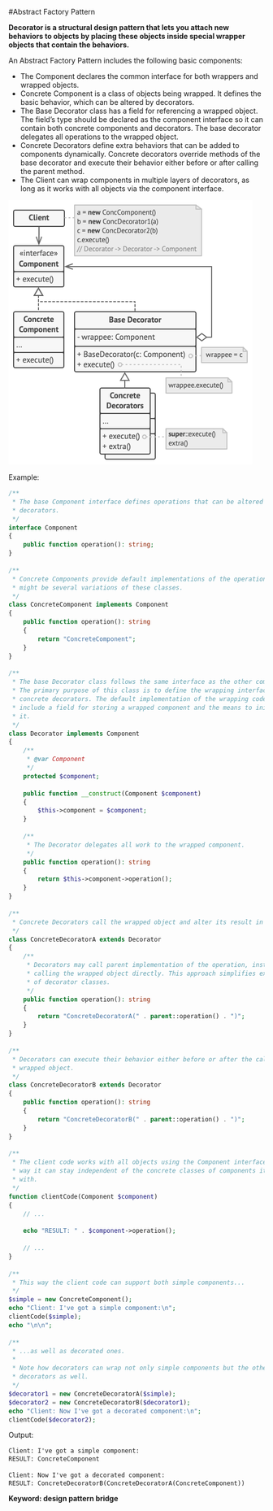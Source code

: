 #Abstract Factory Pattern

**Decorator is a structural design pattern that lets you attach new behaviors to objects by placing these objects inside special wrapper objects that contain the behaviors.**

An Abstract Factory Pattern includes the following basic components:

- The Component declares the common interface for both wrappers and wrapped objects.
- Concrete Component is a class of objects being wrapped. It defines the basic behavior, which can be altered by decorators.
- The Base Decorator class has a field for referencing a wrapped object. The field’s type should be declared as the component interface so it can contain both concrete components and decorators. The base decorator delegates all operations to the wrapped object.
- Concrete Decorators define extra behaviors that can be added to components dynamically. Concrete decorators override methods of the base decorator and execute their behavior either before or after calling the parent method.
- The Client can wrap components in multiple layers of decorators, as long as it works with all objects via the component interface.

![Alt text](../../../basic/images/design-patterns/structural-patterns/decorator-structure.png?raw=true "Abstract Factory Pattern Structure")

Example:
```php
/**
 * The base Component interface defines operations that can be altered by
 * decorators.
 */
interface Component
{
    public function operation(): string;
}

/**
 * Concrete Components provide default implementations of the operations. There
 * might be several variations of these classes.
 */
class ConcreteComponent implements Component
{
    public function operation(): string
    {
        return "ConcreteComponent";
    }
}

/**
 * The base Decorator class follows the same interface as the other components.
 * The primary purpose of this class is to define the wrapping interface for all
 * concrete decorators. The default implementation of the wrapping code might
 * include a field for storing a wrapped component and the means to initialize
 * it.
 */
class Decorator implements Component
{
    /**
     * @var Component
     */
    protected $component;

    public function __construct(Component $component)
    {
        $this->component = $component;
    }

    /**
     * The Decorator delegates all work to the wrapped component.
     */
    public function operation(): string
    {
        return $this->component->operation();
    }
}

/**
 * Concrete Decorators call the wrapped object and alter its result in some way.
 */
class ConcreteDecoratorA extends Decorator
{
    /**
     * Decorators may call parent implementation of the operation, instead of
     * calling the wrapped object directly. This approach simplifies extension
     * of decorator classes.
     */
    public function operation(): string
    {
        return "ConcreteDecoratorA(" . parent::operation() . ")";
    }
}

/**
 * Decorators can execute their behavior either before or after the call to a
 * wrapped object.
 */
class ConcreteDecoratorB extends Decorator
{
    public function operation(): string
    {
        return "ConcreteDecoratorB(" . parent::operation() . ")";
    }
}

/**
 * The client code works with all objects using the Component interface. This
 * way it can stay independent of the concrete classes of components it works
 * with.
 */
function clientCode(Component $component)
{
    // ...

    echo "RESULT: " . $component->operation();

    // ...
}

/**
 * This way the client code can support both simple components...
 */
$simple = new ConcreteComponent();
echo "Client: I've got a simple component:\n";
clientCode($simple);
echo "\n\n";

/**
 * ...as well as decorated ones.
 *
 * Note how decorators can wrap not only simple components but the other
 * decorators as well.
 */
$decorator1 = new ConcreteDecoratorA($simple);
$decorator2 = new ConcreteDecoratorB($decorator1);
echo "Client: Now I've got a decorated component:\n";
clientCode($decorator2);
```
Output:

    Client: I've got a simple component:
    RESULT: ConcreteComponent
    
    Client: Now I've got a decorated component:
    RESULT: ConcreteDecoratorB(ConcreteDecoratorA(ConcreteComponent))
    
**Keyword: design pattern bridge**